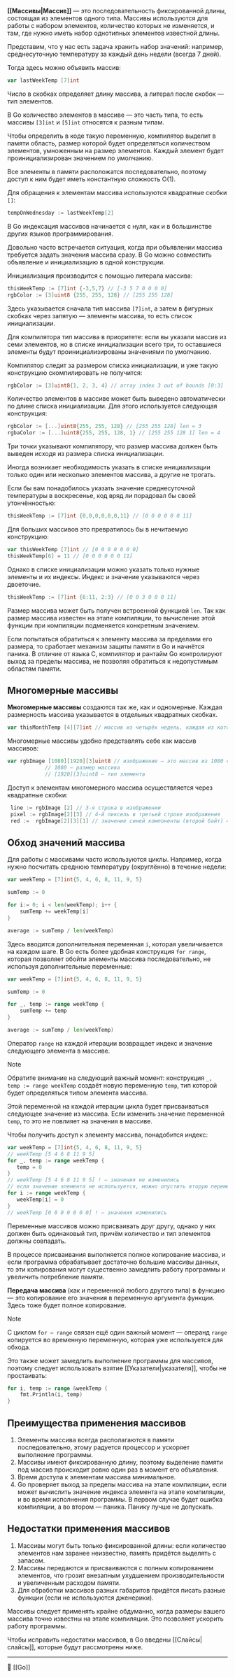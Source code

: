 **[[Массивы|Массив]]** — это последовательность фиксированной длины, состоящая из элементов одного типа. Массивы используются для работы с набором элементов, количество которых не изменяется, и там, где нужно иметь набор однотипных элементов известной длины.

Представим, что у нас есть задача хранить набор значений: например, среднесуточную температуру за каждый день недели (всегда 7 дней).

Тогда здесь можно объявить массив:

```go
var lastWeekTemp [7]int 
```

Число в скобках определяет длину массива, а литерал после скобок — тип элементов.

В Go количество элементов в массиве — это часть типа, то есть массивы `[3]int` и `[5]int` относятся к разным типам.

Чтобы определить в коде такую переменную, компилятор выделит в памяти область, размер которой будет определяться количеством элементов, умноженным на размер элементов. Каждый элемент будет проинициализирован значением по умолчанию.

Все элементы в памяти расположатся последовательно, поэтому доступ к ним будет иметь константную сложность O(1).

Для обращения к элементам массива используются квадратные скобки `[]`:

```go
tempOnWednesday := lastWeekTemp[2] 
```

В Go индексация массивов начинается с нуля, как и в большинстве других языков программирования.

Довольно часто встречается ситуация, когда при объявлении массива требуется задать значения массива сразу. В Go можно совместить объявление и инициализацию в одной конструкции.

Инициализация производится с помощью литерала массива:

```go
thisWeekTemp := [7]int {-3,5,7} // [-3 5 7 0 0 0 0]
rgbColor := [3]uint8 {255, 255, 128} // [255 255 128] 
```

Здесь указывается сначала тип массива `[7]int`, а затем в фигурных скобках через запятую — элементы массива, то есть список инициализации.

Для компилятора тип массива в приоритете: если вы указали массив из семи элементов, но в списке инициализации всего три, то оставшиеся элементы будут проинициализированы значениями по умолчанию.

Компилятор следит за размером списка инициализации, и уже такую конструкцию скомпилировать не получится:

```go
rgbColor := [3]uint8{1, 2, 3, 4} // array index 3 out of bounds [0:3] 
```

Количество элементов в массиве может быть выведено автоматически по длине списка инициализации. Для этого используется следующая конструкция:

```go
rgbColor := [...]uint8{255, 255, 128} // [255 255 128] len = 3
rgbaColor := [...]uint8{255, 255, 128, 1} // [255 255 128 1] len = 4 
```

Три точки указывают компилятору, что размер массива должен быть выведен исходя из размера списка инициализации.

Иногда возникает необходимость указать в списке инициализации только один или несколько элементов массива, а другие не трогать.

Если бы вам понадобилось указать значение среднесуточной температуры в воскресенье, код вряд ли порадовал бы своей утончённостью:

```go
thisWeekTemp := [7]int {0,0,0,0,0,0,11} // [0 0 0 0 0 0 11] 
```

Для больших массивов это превратилось бы в нечитаемую конструкцию:

```go
var thisWeekTemp [7]int // [0 0 0 0 0 0 0]
thisWeekTemp[6] = 11 // [0 0 0 0 0 0 11] 
```

Однако в списке инициализации можно указать только нужные элементы и их индексы. Индекс и значение указываются через двоеточие.

```go
thisWeekTemp := [7]int {6:11, 2:3} // [0 0 3 0 0 0 11] 
```

Размер массива может быть получен встроенной функцией `len`. Так как размер массива известен на этапе компиляции, то вычисление этой функции при компиляции подменяется конкретным значением.

Если попытаться обратиться к элементу массива за пределами его размера, то сработает механизм защиты памяти в Go и начнётся паника. В отличие от языка C, компилятор и рантайм Go контролируют выход за пределы массива, не позволяя обратиться к недопустимым областям памяти.

## Многомерные массивы

**Многомерные массивы** создаются так же, как и одномерные. Каждая размерность массива указывается в отдельных квадратных скобках.

```go
var thisMonthTemp [4][7]int // массив из четырёх недель, каждая из которых — массив из семи дней  
```

Многомерные массивы удобно представлять себе как массив массивов:

```go
var rgbImage [1080][1920][3]uint8 // изображение — это массив из 1080 строк длиной в 1920 пикселей. Каждый пиксель — массив из трёх байт
            // 1080 — размер массива
            // [1920][3]uint8 — тип элемента 
```

Доступ к элементам многомерного массива осуществляется через квадратные скобки:

```go
 line := rgbImage [2] // 3-я строка в изображении
 pixel := rgbImage[2][3] // 4-й пиксель в третьей строке изображения
 red :=  rgbImage[2][3][1] // значение синей компоненты (второй байт) 4-го пикселя в третьей строке изображения 
```

## Обход значений массива

Для работы с массивами часто используются циклы. Например, когда нужно посчитать среднюю температуру (округлённо) в течение недели:

```go
var weekTemp = [7]int{5, 4, 6, 8, 11, 9, 5} 

sumTemp := 0

for i:= 0; i < len(weekTemp); i++ {
    sumTemp += weekTemp[i]
}

average := sumTemp / len(weekTemp) 
```

Здесь вводится дополнительная переменная `i`, которая увеличивается на каждом шаге. В Go есть более удобная конструкция `for range`, которая позволяет обойти элементы массива последовательно, не используя дополнительные переменные:

```go
var weekTemp = [7]int{5, 4, 6, 8, 11, 9, 5} 

sumTemp := 0

for _, temp := range weekTemp {
    sumTemp += temp
}

average := sumTemp / len(weekTemp) 
```

Оператор `range` на каждой итерации возвращает индекс и значение следующего элемента в массиве.

> [!NOTE]
> Обратите внимание на следующий важный момент: конструкция `_, temp := range weekTemp` создаёт новую переменную `temp`, тип которой будет определяться типом элемента массива.

Этой переменной на каждой итерации цикла будет присваиваться следующее значение из массива. Если изменить значение переменной `temp`, то это не повлияет на значения в массиве.

Чтобы получить доступ к элементу массива, понадобится индекс:

```go
var weekTemp = [7]int{5, 4, 6, 8, 11, 9, 5} 
// weekTemp [5 4 6 8 11 9 5]
for _, temp := range weekTemp {
   temp = 0 
}
// weekTemp [5 4 6 8 11 9 5] ! — значения не изменились
// если значение элемента не используется, можно опустить вторую переменную
for i := range weekTemp {
   weekTemp[i] = 0 
}
// weekTemp [0 0 0 0 0 0 0] ! — значения изменились 
```

Переменные массивов можно присваивать друг другу, однако у них должен быть одинаковый тип, причём количество и тип элементов должны совпадать.

В процессе присваивания выполняется полное копирование массива, и если программа обрабатывает достаточно большие массивы данных, то эти копирования могут существенно замедлить работу программы и увеличить потребление памяти.

**Передача массива** (как и переменной любого другого типа) в функцию — это копирование его значения в переменную аргумента функции. Здесь тоже будет полное копирование.

> [!NOTE]
> С циклом `for — range` связан ещё один важный момент — операнд `range` копируется во временную переменную, которая уже используется для обхода.

Это также может замедлить выполнение программы для массивов, поэтому следует использовать взятие [[Указатели|указателя]], чтобы не простаивать:

```go
for i, temp := range &weekTemp {
    fmt.Println(i, temp)
} 
```

## Преимущества применения массивов

1. Элементы массива всегда располагаются в памяти последовательно, этому радуется процессор и ускоряет выполнение программы.
2. Массивы имеют фиксированную длину, поэтому выделение памяти под массив происходит ровно один раз в момент его объявления.
3. Время доступа к элементам массива минимальное.
4. Go проверяет выход за пределы массива на этапе компиляции, если может вычислить значение индекса элемента на этапе компиляции, и во время исполнения программы. В первом случае будет ошибка компиляции, а во втором — паника. Панику лучше не допускать.

## Недостатки применения массивов

1. Массивы могут быть только фиксированной длины: если количество элементов нам заранее неизвестно, память придётся выделять с запасом.
2. Массивы передаются и присваиваются с полным копированием элементов, что грозит внезапным ухудшением производительности и увеличенным расходом памяти.
3. Для обработки массивов разных габаритов придётся писать разные функции (если не используются дженерики).

Массивы следует применять крайне обдуманно, когда размеры вашего массива точно известны на этапе компиляции. Это позволяет ускорить работу программы.

Чтобы исправить недостатки массивов, в Go введены [[Слайсы|слайсы]], которые будут рассмотрены ниже.



----
📂 [[Go]]